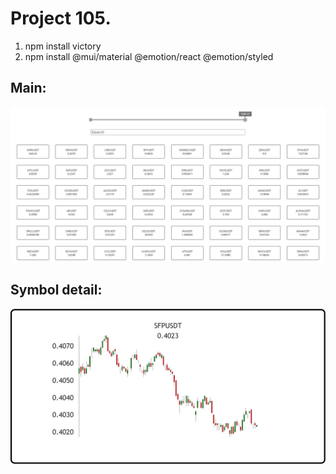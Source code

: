 # Project 105.

1. npm install victory
2. npm install @mui/material @emotion/react @emotion/styled

## Main:

![Image text](https://raw.githubusercontent.com/VLola/react/master/Project_105/public/main.png)

## Symbol detail:

![Image text](https://raw.githubusercontent.com/VLola/react/master/Project_105/public/symbol.png)

